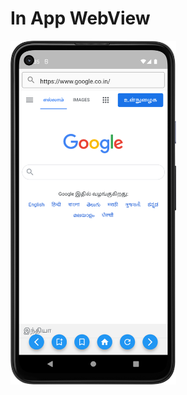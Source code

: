 # In App WebView

<img src="https://github.com/RomitKatrodiya/in_app_webview/blob/master/images/Screenshot_20220914_123534.png" style=" height:550px; " data-target="animated-image.originalImage">